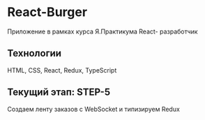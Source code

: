 # React-Burger
Приложение в рамках курса Я.Практикума React- разработчик

## Технологии
HTML, CSS, React, Redux, TypeScript

## Текущий этап: STEP-5
Создаем ленту заказов с WebSocket и типизируем Redux